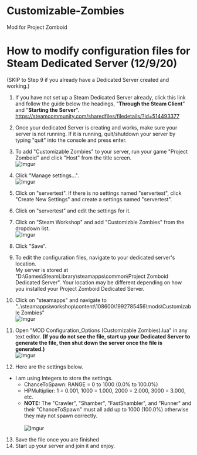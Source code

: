 # Customizable-Zombies
Mod for Project Zomboid

# How to modify configuration files for Steam Dedicated Server (12/9/20)

(SKIP to Step 9 if you already have a Dedicated Server created and working.)

1. If you have not set up a Steam Dedicated Server already, click this link and follow the guide below the headings, "**Through the Steam Client**" and "**Starting the Server**". https://steamcommunity.com/sharedfiles/filedetails/?id=514493377

2. Once your dedicated Server is creating and works, make sure your server is not running. If it is running, quit/shutdown your server by typing "quit" into the console and press enter.

3. To add "Customizable Zombies" to your server, run your game "Project Zomboid" and click "Host" from the title screen.
<br>![Imgur](https://imgur.com/lcFyYls.png) 

4. Click "Manage settings...".
<br>![Imgur](https://imgur.com/P4FgDkA.png) 

5. Click on "servertest". If there is no settings named "servertest", click "Create New Settings" and create a settings named "servertest".

6. Click on "servertest" and edit the settings for it.

7. Click on "Steam Workshop" and add "Customizble Zombies" from the dropdown list.
<br>![Imgur](https://imgur.com/7ICzllZ.png)

8. Click "Save".

9. To edit the configuration files, navigate to your dedicated server's location. 
<br>My server is stored at "D:\Games\SteamLibrary\steamapps\common\Project Zomboid Dedicated Server". Your location may be different depending on how you installed your Project Zomboid Dedicated Server.

10. Click on "steamapps" and navigate to "..\steamapps\workshop\content\108600\1992785456\mods\Customizable Zombies"
<br>![Imgur](https://imgur.com/9YGTtMD.png)

11. Open "MOD Configuration_Options (Customizable Zombies).lua" in any text editor. **(If you do not see the file, start up your Dedicated Server to generate the file, then shut down the server once the file is generated.)**
<br>![Imgur](https://imgur.com/Jy7MSiJ.png)

12. Here are the settings below.
  * I am using Integers to store the settings.
    * ChanceToSpawn: RANGE = 0 to 1000 (0.0% to 100.0%) <br>
    * HPMultiplier: 1 = 0.001, 1000 = 1.000, 2000 = 2.000, 3000 = 3.000, etc. <br>
    * **NOTE:** The "Crawler", "Shamber", "FastShambler", and "Runner" and their "ChanceToSpawn" must all add up to 1000 (100.0%) otherwise they may not spawn correctly. <br>
<br>![Imgur](https://imgur.com/SZsGQws.png)

13. Save the file once you are finished
14. Start up your server and join it and enjoy.
